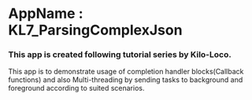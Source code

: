 # AppName : KL7_ParsingComplexJson
### This app is created following tutorial series by Kilo-Loco.
This app is to demonstrate usage of completion handler blocks(Callback functions) and also Multi-threading by sending tasks to background and foreground according to suited scenarios.
